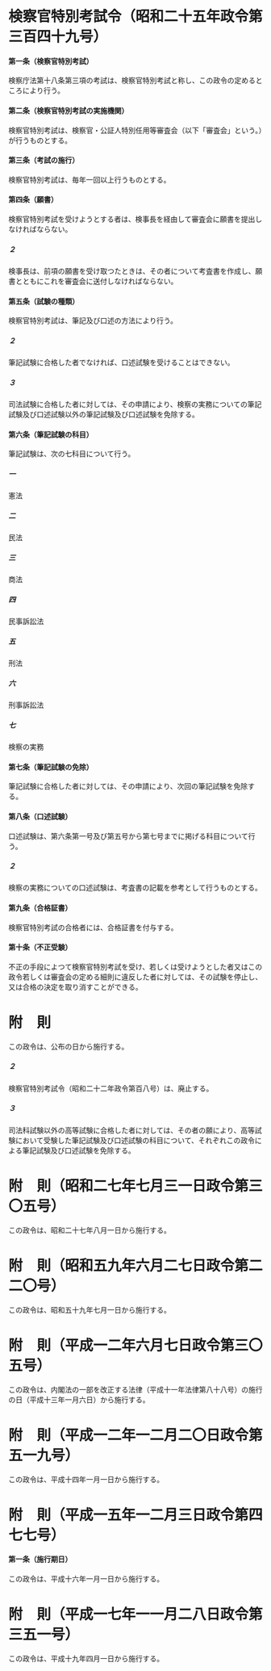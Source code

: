 # 検察官特別考試令（昭和二十五年政令第三百四十九号）
#### 第一条（検察官特別考試）
検察庁法第十八条第三項の考試は、検察官特別考試と称し、この政令の定めるところにより行う。
#### 第二条（検察官特別考試の実施機関）
検察官特別考試は、検察官・公証人特別任用等審査会（以下「審査会」という。）が行うものとする。
#### 第三条（考試の施行）
検察官特別考試は、毎年一回以上行うものとする。
#### 第四条（願書）
検察官特別考試を受けようとする者は、検事長を経由して審査会に願書を提出しなければならない。
##### ２
検事長は、前項の願書を受け取つたときは、その者について考査書を作成し、願書とともにこれを審査会に送付しなければならない。
#### 第五条（試験の種類）
検察官特別考試は、筆記及び口述の方法により行う。
##### ２
筆記試験に合格した者でなければ、口述試験を受けることはできない。
##### ３
司法試験に合格した者に対しては、その申請により、検察の実務についての筆記試験及び口述試験以外の筆記試験及び口述試験を免除する。
#### 第六条（筆記試験の科目）
筆記試験は、次の七科目について行う。
##### 一
憲法
##### 二
民法
##### 三
商法
##### 四
民事訴訟法
##### 五
刑法
##### 六
刑事訴訟法
##### 七
検察の実務
#### 第七条（筆記試験の免除）
筆記試験に合格した者に対しては、その申請により、次回の筆記試験を免除する。
#### 第八条（口述試験）
口述試験は、第六条第一号及び第五号から第七号までに掲げる科目について行う。
##### ２
検察の実務についての口述試験は、考査書の記載を参考として行うものとする。
#### 第九条（合格証書）
検察官特別考試の合格者には、合格証書を付与する。
#### 第十条（不正受験）
不正の手段によつて検察官特別考試を受け、若しくは受けようとした者又はこの政令若しくは審査会の定める細則に違反した者に対しては、その試験を停止し、又は合格の決定を取り消すことができる。
# 附　則
この政令は、公布の日から施行する。
##### ２
検察官特別考試令（昭和二十二年政令第百八号）は、廃止する。
##### ３
司法科試験以外の高等試験に合格した者に対しては、その者の願により、高等試験において受験した筆記試験及び口述試験の科目について、それぞれこの政令による筆記試験及び口述試験を免除する。
# 附　則（昭和二七年七月三一日政令第三〇五号）
この政令は、昭和二十七年八月一日から施行する。
# 附　則（昭和五九年六月二七日政令第二二〇号）
この政令は、昭和五十九年七月一日から施行する。
# 附　則（平成一二年六月七日政令第三〇五号）
この政令は、内閣法の一部を改正する法律（平成十一年法律第八十八号）の施行の日（平成十三年一月六日）から施行する。
# 附　則（平成一二年一二月二〇日政令第五一九号）
この政令は、平成十四年一月一日から施行する。
# 附　則（平成一五年一二月三日政令第四七七号）
#### 第一条（施行期日）
この政令は、平成十六年一月一日から施行する。
# 附　則（平成一七年一一月二八日政令第三五一号）
この政令は、平成十九年四月一日から施行する。
